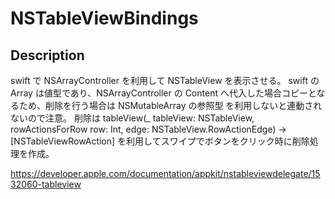 #  NSTableViewBindings


## Description

swift で NSArrayController を利用して NSTableView を表示させる。 
swift の Array は値型であり、NSArrayController の Content へ代入した場合コピーとなるため、削除を行う場合は NSMutableArray の参照型 を利用しないと連動されないので注意。 
削除は tableView(_ tableView: NSTableView, rowActionsForRow row: Int, edge: NSTableView.RowActionEdge) -> [NSTableViewRowAction] を利用してスワイプでボタンをクリック時に削除処理を作成。 

https://developer.apple.com/documentation/appkit/nstableviewdelegate/1532060-tableview

